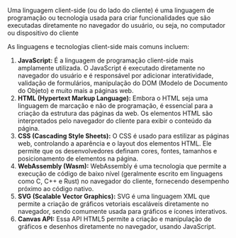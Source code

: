 Uma linguagem client-side (ou do lado do cliente) é uma linguagem de programação ou tecnologia usada para criar funcionalidades que são executadas diretamente no navegador do usuário, ou seja, no computador ou dispositivo do cliente

As linguagens e tecnologias client-side mais comuns incluem:

1. **JavaScript:** É a linguagem de programação client-side mais amplamente utilizada. O JavaScript é executado diretamente no navegador do usuário e é responsável por adicionar interatividade, validação de formulários, manipulação do DOM (Modelo de Documento do Objeto) e muito mais a páginas web.
2. **HTML (Hypertext Markup Language):** Embora o HTML seja uma linguagem de marcação e não de programação, é essencial para a criação da estrutura das páginas da web. Os elementos HTML são interpretados pelo navegador do cliente para exibir o conteúdo da página.
3. **CSS (Cascading Style Sheets):** O CSS é usado para estilizar as páginas web, controlando a aparência e o layout dos elementos HTML. Ele permite que os desenvolvedores definam cores, fontes, tamanhos e posicionamento de elementos na página.
4. **WebAssembly (Wasm):** WebAssembly é uma tecnologia que permite a execução de código de baixo nível (geralmente escrito em linguagens como C, C++ e Rust) no navegador do cliente, fornecendo desempenho próximo ao código nativo.
5. **SVG (Scalable Vector Graphics):** SVG é uma linguagem XML que permite a criação de gráficos vetoriais escaláveis diretamente no navegador, sendo comumente usada para gráficos e ícones interativos.
6. **Canvas API:** Essa API HTML5 permite a criação e manipulação de gráficos e desenhos diretamente no navegador, usando JavaScript.